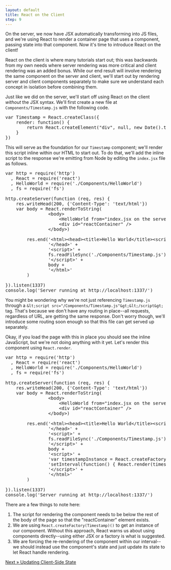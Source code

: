 ```yaml
---
layout: default
title: React on the Client
step: 9
---
```

On the server, we now have JSX automatically transforming into JS files, and we're using React to render a container page that uses a component, passing state into that component.  Now it's time to introduce React on the client!

React on the client is where many tutorials start out; this was backwards from my own needs where server rendering was more critical and client rendering was an added bonus.  While our end result will involve rendering the same component on the server and client, we'll start out by rendering server and client components separately to make sure we understand each concept in isolation before combining them.

Just like we did on the server, we'll start off using React on the client *without* the JSX syntax.  We'll first create a new file at `Components/Timestamp.js` with the following code.

<pre class="brush: js">
var Timestamp = React.createClass({
    render: function() {
        return React.createElement("div", null, new Date().toString())
    }
})
</pre>

This will serve as the foundation for our `Timestamp` component; we'll render this script inline within our HTML to start out.  To do that, we'll add the inline script to the response we're emitting from Node by editing the `index.jsx` file as follows.

<pre class="brush: js">
var http = require('http')
  , React = require('react')
  , HelloWorld = require('./Components/HelloWorld')
  , fs = require('fs')

http.createServer(function (req, res) {
    res.writeHead(200, {'Content-Type': 'text/html'})
    var body = React.renderToString(
                &lt;body&gt;
                    &lt;HelloWorld from="index.jsx on the server"&gt;&lt;/HelloWorld&gt;
                    &lt;div id="reactContainer" /&gt;
                &lt;/body&gt;)

        res.end('&lt;html&gt;&lt;head&gt;&lt;title&gt;Hello World&lt;/title&gt;&lt;script src="//fb.me/react-0.13.1.js"&gt;&lt;/script&gt;' +
                '&lt;/head&gt;' +
                '&lt;script&gt;' +
                fs.readFileSync('./Components/Timestamp.js') +
                '&lt;/script&gt;' +
                body +
                '&lt;/html&gt;'
        )

}).listen(1337)
console.log('Server running at http://localhost:1337/')
</pre>

You might be wondering why we're not just referencing `Timestamp.js` through a `&lt;script src="/Components/Timestamp.js"&gt;&lt;/script&gt;` tag.  That's because we don't have any routing in place--all requests, regardless of URL, are getting the same response.  Don't worry though, we'll introduce some routing soon enough so that this file can get served up separately.

Okay, if you load the page with this in place you should see the inline JavaScript, but we're not doing anything with it yet.  Let's render this component using `React.render`.

<pre class="brush: js">
var http = require('http')
  , React = require('react')
  , HelloWorld = require('./Components/HelloWorld')
  , fs = require('fs')

http.createServer(function (req, res) {
    res.writeHead(200, {'Content-Type': 'text/html'})
    var body = React.renderToString(
                &lt;body&gt;
                    &lt;HelloWorld from="index.jsx on the server"&gt;&lt;/HelloWorld&gt;
                    &lt;div id="reactContainer" /&gt;
                &lt;/body&gt;)

        res.end('&lt;html&gt;&lt;head&gt;&lt;title&gt;Hello World&lt;/title&gt;&lt;script src="//fb.me/react-0.13.1.js"&gt;&lt;/script&gt;' +
                '&lt;/head&gt;' +
                '&lt;script&gt;' +
                fs.readFileSync('./Components/Timestamp.js') +
                '&lt;/script&gt;' +
                body +
                '&lt;script&gt;' +
                'var timestampInstance = React.createFactory(Timestamp)();' +
                'setInterval(function() { React.render(timestampInstance, document.getElementById("reactContainer")) }, 500)' +
                '&lt;/script&gt;' +
                '&lt;/html&gt;'
        )

}).listen(1337)
console.log('Server running at http://localhost:1337/')
</pre>

There are a few things to note here:

1. The script for rendering the component needs to be below the rest of the body of the page so that the "reactContainer" element exists.
1. We are using `React.createFactory(Timestamp)()` to get an instance of our component. Without this approach, React warns us about using components directly--using either JSX or a factory is what is suggested.
1. We are forcing the re-rendering of the component within our interval--we should instead use the component's state and just update its state to let React handle rendering.

[Next » Updating Client-Side State](10-react-state)
